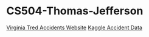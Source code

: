 # CS504-Thomas-Jefferson

[Virginia Tred Accidents Website](https://www.treds.virginia.gov/Mapping/Map/CrashesByJurisdiction)
[Kaggle Accident Data](https://www.kaggle.com/yatingzhou/python-us-accidents-analysis/data)
